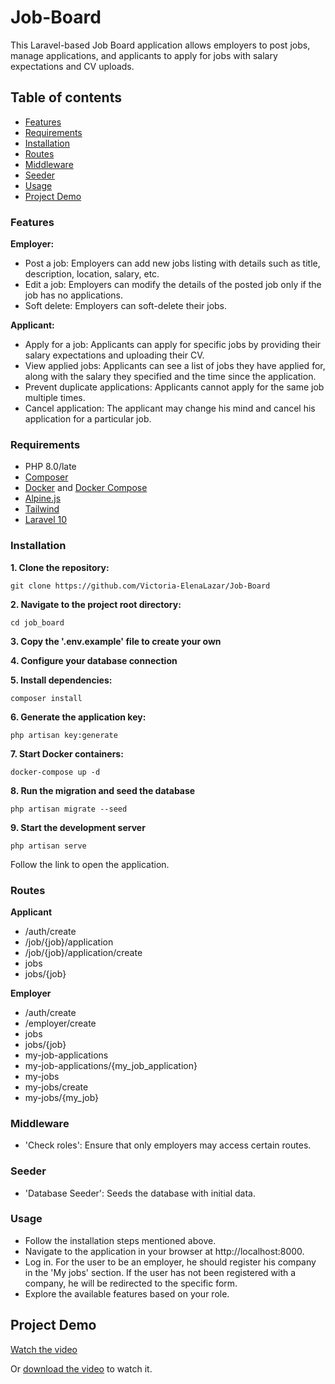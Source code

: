 # Job-Board

This Laravel-based Job Board application allows employers to post jobs, manage applications, and applicants to apply for jobs with salary expectations and CV uploads.

## Table of contents

- [Features](#features)
- [Requirements](#requirements)
- [Installation](#installation)
- [Routes](#routes)
- [Middleware](#middleware)
- [Seeder](#seeder)
- [Usage](#usage)
- [Project Demo](#project-demo)


### Features

**Employer:**

- Post a job: Employers can add new jobs listing with details such as
  title, description, location, salary, etc.
- Edit a job: Employers can modify the details of the posted job only if the job has no applications.
- Soft delete: Employers can soft-delete their jobs.

**Applicant:**

- Apply for a job: Applicants can apply for specific jobs by providing their salary expectations and uploading their CV.
- View applied jobs: Applicants can see a list of jobs they have applied for, along with the salary they specified and the time since the application.
- Prevent duplicate applications: Applicants cannot apply for the same job multiple times.
- Cancel application: The applicant may change his mind and cancel his application for a particular job.

### Requirements

- PHP 8.0/late
- [Composer](https://getcomposer.org/)
- [Docker](https://www.docker.com/) and [Docker Compose](https://docs.docker.com/compose/)
- [Alpine.js](https://alpinejs.dev/)
- [Tailwind](https://tailwindcss.com/)
- [Laravel 10](https://laravel.com/)

### Installation

**1. Clone the repository:**
````angular2html
git clone https://github.com/Victoria-ElenaLazar/Job-Board
````
**2. Navigate to the project root directory:**
````angular2html
cd job_board
````
**3. Copy the '.env.example' file to create your own**

**4. Configure your database connection**

**5. Install dependencies:**
````angular2html
composer install
````
**6. Generate the application key:**
````angular2html
php artisan key:generate
````
**7. Start Docker containers:**
````angular2html
docker-compose up -d
````
**8. Run the migration and seed the database**
````angular2html
php artisan migrate --seed
````
**9. Start the development server**
````angular2html
php artisan serve
````
Follow the link to open the application.

### Routes
**Applicant**
- /auth/create
- /job/{job}/application
- /job/{job}/application/create
- jobs
- jobs/{job}


**Employer**
- /auth/create
- /employer/create
- jobs
- jobs/{job}
- my-job-applications
- my-job-applications/{my_job_application}
- my-jobs
- my-jobs/create
- my-jobs/{my_job}

### Middleware

- 'Check roles': Ensure that only employers may access certain routes.

### Seeder

- 'Database Seeder': Seeds the database with initial data.

### Usage

- Follow the installation steps mentioned above.
- Navigate to the application in your browser at http://localhost:8000.
- Log in. For the user to be an employer, he should register his company in the 'My jobs' section. If the user has not been registered with a company,
  he will be redirected to the specific form.
- Explore the available features based on your role.

## Project Demo


[Watch the video](public/job-board.mov)

Or [download the video](public/job-board.mov) to watch it.
